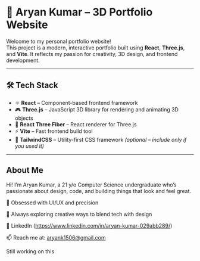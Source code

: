 # 🧠 Aryan Kumar – 3D Portfolio Website

Welcome to my personal portfolio website!  
This project is a modern, interactive portfolio built using **React**, **Three.js**, and **Vite**. It reflects my passion for creativity, 3D design, and frontend development.

---



## 🛠 Tech Stack

- ⚛️ **React** – Component-based frontend framework
- 🎮 **Three.js** – JavaScript 3D library for rendering and animating 3D objects
- 🧵 **React Three Fiber** – React renderer for Three.js
- ⚡ **Vite** – Fast frontend build tool
- 🎨 **TailwindCSS** – Utility-first CSS framework *(optional – include only if you used it)*

---


## About Me


Hi! I’m Aryan Kumar, a 21 y/o Computer Science undergraduate who’s passionate about design, code, and building things that look and feel great.

🎨 Obsessed with UI/UX and precision

🧠 Always exploring creative ways to blend tech with design

🔗 LinkedIn (https://www.linkedin.com/in/aryan-kumar-029abb289/)

📫 Reach me at: aryank1506@gmail.com


Still working on this
